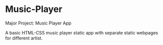 # Music-Player
Major Project: Music Player App

A basic HTML-CSS music player static app with separate static webpages for different artist.
